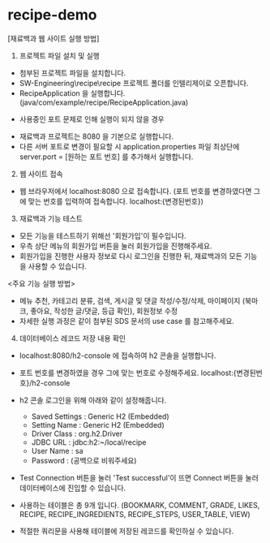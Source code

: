 # recipe-demo
[재료백과 웹 사이트 실행 방법]

1. 프로젝트 파일 설치 및 실행
- 첨부된 프로젝트 파일을 설치합니다.
- SW-Engineering\recipe\recipe 프로젝트 폴더를 인텔리제이로 오픈합니다.
- RecipeApplication 을 실행합니다. (java/com/example/recipe/RecipeApplication.java)

* 사용중인 포트 문제로 인해 실행이 되지 않을 경우
- 재료백과 프로젝트는 8080 을 기본으로 실행합니다.
- 다른 서버 포트로 변경이 필요할 시 application.properties 파일 최상단에 server.port = [원하는 포트 번호] 를 추가해서 실행합니다.

2. 웹 사이트 접속
- 웹 브라우저에서 localhost:8080 으로 접속합니다.
(포트 번호를 변경하였다면 그에 맞는 번호를 입력하여 접속합니다. localhost:{변경된번호})

3. 재료백과 기능 테스트
- 모든 기능을 테스트하기 위해선 '회원가입'이 필수입니다.
- 우측 상단 메뉴의 회원가입 버튼을 눌러 회원가입을 진행해주세요.
- 회원가입을 진행한 사용자 정보로 다시 로그인을 진행한 뒤, 재료백과의 모든 기능을 사용할 수 있습니다.

<주요 기능 실행 방법>
- 메뉴 추천, 카테고리 분류, 검색, 게시글 및 댓글 작성/수정/삭제, 마이페이지 (북마크, 좋아요, 작성한 글/댓글, 등급 확인), 회원정보 수정
- 자세한 실행 과정은 같이 첨부된 SDS 문서의 use case 를 참고해주세요.

4. 데이터베이스 레코드 저장 내용 확인
- localhost:8080/h2-console 에 접속하여 h2 콘솔을 실행합니다.
- 포트 번호를 변경하였을 경우 그에 맞는 번호로 수정해주세요. localhost:{변경된번호}/h2-console

- h2 콘솔 로그인을 위해 아래와 같이 설정해줍니다.
    - Saved Settings : Generic H2 (Embedded)
    - Setting Name : Generic H2 (Embedded)
    - Driver Class : org.h2.Driver
    - JDBC URL : jdbc:h2:~/local/recipe
    - User Name : sa
    - Password : (공백으로 비워주세요)
- Test Connection 버튼을 눌러 'Test successful'이 뜨면 Connect 버튼을 눌러 데이터베이스에 진입할 수 있습니다.

- 사용하는 테이블은 총 9개 입니다. (BOOKMARK, COMMENT, GRADE, LIKES, RECIPE, RECIPE_INGREDIENTS, RECIPE_STEPS, USER_TABLE, VIEW)
- 적절한 쿼리문을 사용해 테이블에 저장된 레코드를 확인하실 수 있습니다.